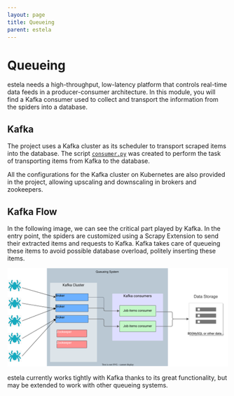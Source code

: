 ```yaml
---
layout: page
title: Queueing
parent: estela
---
```


# Queueing

estela needs a high-throughput, low-latency platform that controls real-time data feeds in a producer-consumer
architecture. In this module, you will find a Kafka consumer used to collect and transport the information from the
spiders into a database.

## Kafka

The project uses a Kafka cluster as its scheduler to transport scraped items into the database. The script
[`consumer.py`](https://github.com/bitmakerla/bitmaker-cloud/blob/main/bitmaker-kafka/consumer.py)
was created to perform the task of transporting items from Kafka to the database.

All the configurations for the Kafka cluster on Kubernetes are also provided in the project, allowing upscaling and
downscaling in brokers and zookeepers.

## Kafka Flow

In the following image, we can see the critical part played by Kafka. In the entry point, the spiders are customized
using a Scrapy Extension to send their extracted items and requests to Kafka. Kafka takes care of queueing these items
to avoid possible database overload, politely inserting these items.

![estela Kafka Flow](../assets/images/kafka_flow.svg)

estela currently works tightly with Kafka thanks to its great functionality, but may be extended to work with other
queueing systems.
